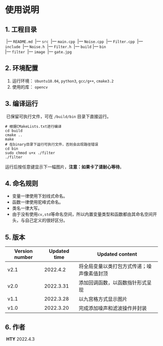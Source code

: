 # 使用说明

## 1. 工程目录

​	|— `README.md`
​	|— `src` 
​      	  |— `main.cpp`
​			|— `Noise.cpp`
​			|— `Filter.cpp`
​	|— `include`
​			|— `Noise.h`
​			|— `Filter.h`
​	|— `build`
​			|— `bin`	
​					|— `filter`
​	|— `image`
​			|— `gate.jpg`

## 2. 环境配置

1. 运行环境： `Ubuntu18.04`, `python3`, `gcc/g++`, `cmake3.2`
2. 使用的库： `opencv`

## 3. 编译运行

​		已保留可执行文件，可在 `/build/bin` 目录下直接运行。

```shell
# 根据CMakeLists.txt进行编译
cd build
cmake ..
make
# 在binary目录下运行可执行文件，否则会出现路径错误
cd bin
sudo chmod u+x ./filter
./filter
```

​		运行后按任意键显示下一幅图片，**注意：如果卡了请耐心等待**。

## 4. 命名规则

- 变量一律使用下划线式命名。
- 函数一律使用驼峰式命名。
- 类名一律大写。
- 由于没有使用`cv,std`等命名空间，所以内置变量类型和函数都由其命名空间开头，与自己定义的很好区分。

## 5. 版本

| Version number | Updated time | Updated content                            |
| -------------- | ------------ | ------------------------------------------ |
| v2.1           | 2022.4.2     | 将全局变量以类打包方式传递；噪声像素值封顶 |
| v2.0           | 2022.3.31    | 添加回调函数，以函数指针形式呈现           |
| v1.1           | 2022.3.28    | 以九宫格方式显示图片                       |
| v1.0           | 2022.3.20    | 完成添加噪声和滤波操作并封装               |

## 6. 作者

​		**HTY**	2022.4.3

